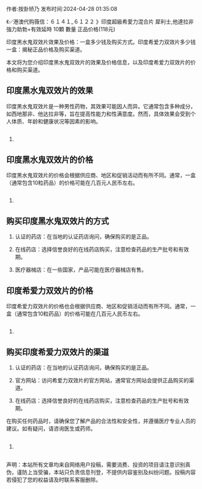 <p>作者:按卦矫乃 发布时间:2024-04-28 01:35:08</p>
<p>《✅港澳代购薇信：６１４１_６１２２ 》印度超級希愛力混合片 犀利士,他達拉非 強力助勃+有效延時 10顆 數量 正品价格(118元) </p>
									<p></p><p>印度黑水鬼双效片效果及价格：一盒多少钱及购买方式。印度希爱力双效片多少钱一盒：揭秘正品价格及购买渠道。</p><p>本文将为您介绍印度黑水鬼双效片的效果及价格信息，以及印度希爱力双效片的价格和购买渠道。</p><h2 style>印度黑水鬼双效片的效果</h2><p>印度黑水鬼双效片是一种男性药物，其效果可能因人而异。它通常包含多种成分，如西地那非、他达拉非等，旨在提高性能力和性满意度。然而，具体效果会受到个人体质、年龄和健康状况等因素的影响。</p><ol class style><li><h2 style></h2></li></ol><h2 style>印度黑水鬼双效片的价格</h2><p>印度黑水鬼双效片的价格会根据供应商、地区和促销活动而有所不同。通常，一盒（通常包含10粒药品）的价格可能在几百元人民币左右。</p><ol class style><li><h2 style></h2></li></ol><h2 style>购买印度黑水鬼双效片的方式</h2><ol style class><li><p>认证的药店：在当地的认证药店询问，确保购买的是正品。</p></li><li><p>在线药店：选择信誉良好的在线药店购买，注意检查药品的生产批号和有效期。</p></li><li><p>医疗器械店：在一些国家，产品可能在医疗器械店有售。</p></li></ol><h2 style>印度希爱力双效片的价格</h2><p>印度希爱力双效片的价格也会根据供应商、地区和促销活动而有所不同。通常，一盒（通常包含10粒药品）的价格可能在几百元人民币左右。</p><ol class style><li><h2 style></h2></li></ol><h2 style>购买印度希爱力双效片的渠道</h2><ol style class><li><p>认证的药店：在当地的认证药店询问，确保购买的是正品。</p></li><li><p>官方网站：访问希爱力双效片的官方网站，通常官方网站会提供正品购买的渠道。</p></li><li><p>在线药店：选择信誉良好的在线药店购买，注意检查药品的生产批号和有效期。</p></li></ol><p>在购买任何药品时，请确保您了解产品的合法性和安全性，并遵循医疗专业人员的建议。如有疑问，请咨询医生或药师。</p><p></p><p></p><ol class style><li><h2 style></h2></li></ol><p></p><p></p>				声明：本站所有文章均来自网络用户投稿，需要消费、投资的项目请注意识别真伪，谨防上当受骗，本站只负责信息刊登，不提供内容鉴别及纠纷问题。投稿内容若侵犯了您的权益请及时联系客服删除。				
